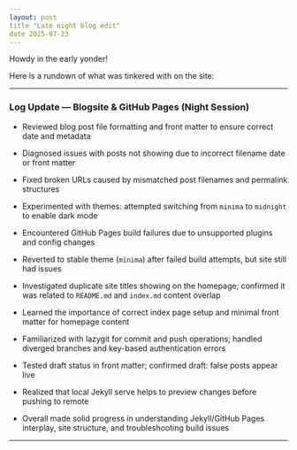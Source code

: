 ```yaml
--- 
layout: post 
title "Late night blog edit" 
date 2025-07-23
---
```


Howdy in the early yonder!

Here is a rundown of what was tinkered with on the site:


---

### Log Update — Blogsite & GitHub Pages (Night Session)

- Reviewed blog post file formatting and front matter to ensure correct date and metadata
    
- Diagnosed issues with posts not showing due to incorrect filename date or front matter
    
- Fixed broken URLs caused by mismatched post filenames and permalink structures
    
- Experimented with themes: attempted switching from `minima` to `midnight` to enable dark mode
    
- Encountered GitHub Pages build failures due to unsupported plugins and config changes
    
- Reverted to stable theme (`minima`) after failed build attempts, but site still had issues
    
- Investigated duplicate site titles showing on the homepage; confirmed it was related to `README.md` and `index.md` content overlap
    
- Learned the importance of correct index page setup and minimal front matter for homepage content
    
- Familiarized with lazygit for commit and push operations; handled diverged branches and key-based authentication errors
    
- Tested draft status in front matter; confirmed draft: false posts appear live
    
- Realized that local Jekyll serve helps to preview changes before pushing to remote
    
- Overall made solid progress in understanding Jekyll/GitHub Pages interplay, site structure, and troubleshooting build issues
    

---

